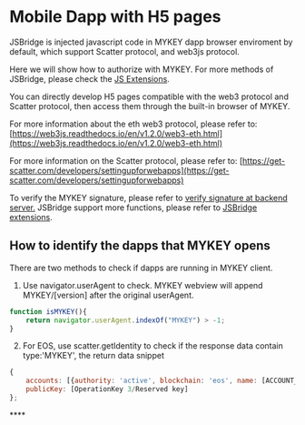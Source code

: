# Mobile Dapp with H5 pages

JSBridge is injected javascript code in MYKEY dapp browser enviroment by default, which support Scatter protocol, and web3js protocol.

Here we will show how to authorize with MYKEY.  For more methods of JSBridge, please check the [JS Extensions](../dive-into-mykey/js-extensions.md).

You can directly develop H5 pages compatible with the web3 protocol and Scatter protocol,  then access them through the built-in browser of MYKEY.

For more information about the eth web3 protocol, please refer to: [https://web3js.readthedocs.io/en/v1.2.0/web3-eth.html](https://web3js.readthedocs.io/en/v1.2.0/web3-eth.html)

For more information on the Scatter protocol, please refer to: [https://get-scatter.com/developers/settingupforwebapps](https://get-scatter.com/developers/settingupforwebapps)

To verify the MYKEY signature, please refer to [verify signature at backend server.](../third-party-login-based-on-mykey/verify-signature-on-server-backend.md) JSBridge support more functions, please refer to [JSBridge extensions](../dive-into-mykey/js-extensions.md).

## How to identify the dapps that MYKEY opens

There are two methods to check if dapps are running in MYKEY client.

1. Use navigator.userAgent to check. MYKEY webview will append MYKEY/\[version\] after the original userAgent.

```javascript
function isMYKEY(){
    return navigator.userAgent.indexOf("MYKEY") > -1;
}
```

2. For EOS, use scatter.getIdentity to check if the response data contain type:'MYKEY', the return data snippet

```javascript
{
    accounts: [{authority: 'active', blockchain: 'eos', name: [ACCOUNT_NAME], type: 'MYKEY'}],
    publicKey: [OperationKey 3/Reserved key]
};
```





\*\*\*\*



## 


